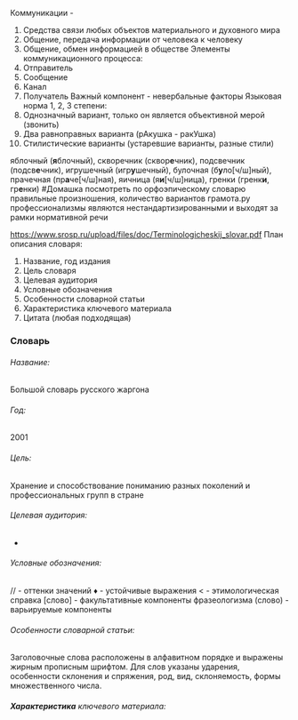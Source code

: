 Коммуникации - 
1. Средства связи любых объектов материального и духовного мира
2. Общение, передача информации от человека к человеку
3. Общение, обмен информацией в обществе
Элементы коммуникационного процесса:
1. Отправитель
2. Сообщение
3. Канал
4. Получатель
Важный компонент - невербальные факторы
Языковая норма 1, 2, 3 степени:
1. Однозначный вариант, только он является объективной мерой (звонить)
2. Два равноправных варианта (рАкушка - ракУшка)
3. Стилистические варианты (устаревшие варианты, разные стили)

яблочный (**я**блочный), скворечник (сквор**е**чник), подсвечник (подсв**е**чник), игрушечный (игр**у**шечный), булочная (б**у**ло\[ч/ш\]ный), прачечная (пр**а**че\[ч/ш\]ная), яичница (я**и**\[ч/ш\]ница), гренки (гренк**и**, гр**е**нки)
#Домашка посмотреть по орфоэпическому словарю правильные произношения, количество вариантов
грамота.ру
профессионализмы являются нестандартизированными и выходят за рамки нормативной речи

https://www.srosp.ru/upload/files/doc/Terminologicheskij_slovar.pdf
План описания словаря:
1. Название, год издания
2. Цель словаря
3. Целевая аудитория
4. Условные обозначения
5. Особенности словарной статьи
6. Характеристика ключевого материала
7. Цитата (любая подходящая)

### Словарь
###### Название: 
Большой словарь русского жаргона
###### Год: 
2001
###### Цель: 
Хранение и способствование пониманию разных поколений и профессиональных групп в стране
###### Целевая аудитория: 
-
###### Условные обозначения: 
$//$ - оттенки значений
♦ - устойчивые выражения
$<$ - этимологическая справка
[слово] - факультативные компоненты фразеологизма
(слово) - варьируемые компоненты
###### Особенности словарной статьи:
Заголовочные слова расположены в алфавитном порядке и выражены жирным прописным шрифтом. Для слов указаны ударения, особенности склонения и спряжения, род, вид, склоняемость, формы множественного числа. 
###### **Характеристика** ключевого материала:

